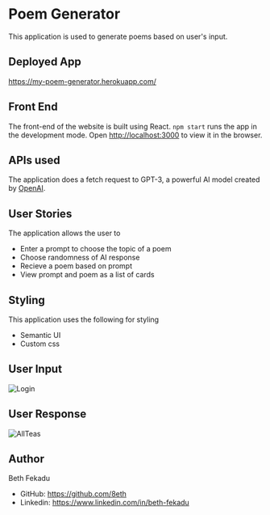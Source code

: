 # Poem Generator
This application is used to generate poems based on user's input.

## Deployed App
https://my-poem-generator.herokuapp.com/

## Front End
The front-end of the website is built using React. `npm start` runs the app in the development mode. Open [http://localhost:3000](http://localhost:3000) to view it in the browser.

## APIs used
The application does a fetch request to GPT-3, a powerful AI model created by [OpenAI](https://openai.com/api/).

## User Stories
The application allows the user to 
  * Enter a prompt to choose the topic of a poem
  * Choose randomness of AI response
  * Recieve a poem based on prompt
  * View prompt and poem as a list of cards

## Styling
This application uses the following for styling
  * Semantic UI
  * Custom css

## User Input
![Login](.public/PromptAndRandomness.png)

## User Response
![AllTeas](.public/ResponsesAndFooter.png)

## Author
Beth Fekadu
  * GitHub: https://github.com/8eth 
  * Linkedin: https://www.linkedin.com/in/beth-fekadu